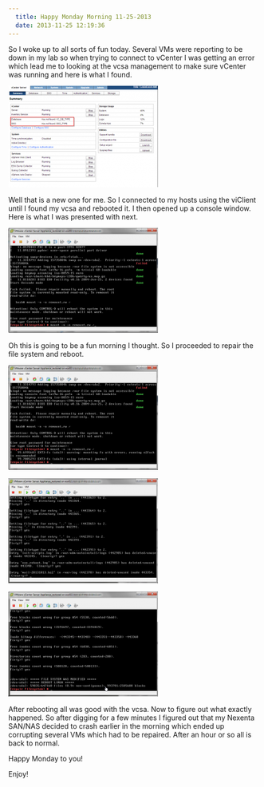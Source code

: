 ```yaml
---
  title: Happy Monday Morning 11-25-2013
  date: 2013-11-25 12:19:36
---
```


So I woke up to all sorts of fun today. Several VMs were reporting to be
down in my lab so when trying to connect to vCenter I was getting an
error which lead me to looking at the vcsa management to make sure
vCenter was running and here is what I found.

![09-07-24](../../assets/09-07-24-300x203.png)

Well that is a new one for me. So I connected to my hosts using the
viClient until I found my vcsa and rebooted it. I then opened up a
console window. Here is what I was presented with next.

![09-14-42](../../assets/09-14-42-300x210.png)

Oh this is going to be a fun morning I thought. So I proceeded to repair
the file system and reboot.

![09-15-11](../../assets/09-15-11-300x210.png)

![09-17-25](../../assets/09-17-25-300x210.png)

![09-17-57](../../assets/09-17-57-300x210.png)

After rebooting all was good with the vcsa. Now to figure out what
exactly happened. So after digging for a few minutes I figured out that
my Nexenta SAN/NAS decided to crash earlier in the morning which ended
up corrupting several VMs which had to be repaired. After an hour or so
all is back to normal.

Happy Monday to you!

Enjoy!
